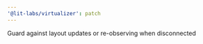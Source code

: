 ```yaml
---
'@lit-labs/virtualizer': patch
---
```


Guard against layout updates or re-observing when disconnected
